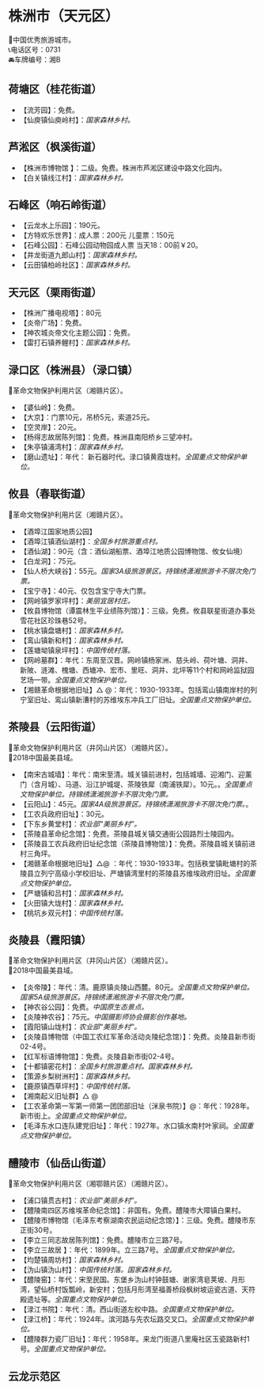 # 株洲市（天元区）  
🏅中国优秀旅游城市。   
📞电话区号：0731  
🚘车牌编号：湘B  

## 荷塘区（桂花街道）  
* 【流芳园】：免费。   
* 【仙庾镇仙庾岭村】：*国家森林乡村。*  

## 芦淞区（枫溪街道）  
* 【株洲市博物馆 】：二级。免费。株洲市芦淞区建设中路文化园内。   
* 【白关镇线江村】：*国家森林乡村。*  

## 石峰区（响石岭街道）  
* 【云龙水上乐园】：190元。   
* 【方特欢乐世界】：成人票：200元 儿童票：150元  
* 【石峰公园】：石峰公园动物园成人票 当天18：00前￥20。   
* 【井龙街道九郎山村】：*国家森林乡村。*  
* 【云田镇柏岭社区】：*国家森林乡村。*  

## 天元区（栗雨街道）  
* 【株洲广播电视塔】：80元  
* 【炎帝广场】：免费。   
* 【神农城炎帝文化主题公园】：免费。   
* 【雷打石镇养鲤村】：*国家森林乡村。*  

## 渌口区（株洲县）（渌口镇）  
🚩革命文物保护利用片区（湘赣片区）。   
* 【婆仙岭】：免费。   
* 【大京】：门票10元，吊桥5元，索道25元。   
* 【空灵岸】：20元。   
* 【杨得志故居陈列馆】：免费。株洲县南阳桥乡三望冲村。   
* 【朱亭镇浦湾村】：*国家森林乡村。*  
* 【磨山遗址】：年代： 新石器时代。渌口镇黄霞垅村。*全国重点文物保护单位。*    

## 攸县（春联街道）  
🚩革命文物保护利用片区（湘赣片区）。   
* 【酒埠江国家地质公园】  
* 【酒埠江镇酒仙湖村】：*全国乡村旅游重点村。*  
* 【酒仙湖】：90元（含：酒仙湖船票、酒埠江地质公园博物馆、攸女仙境）  
* 【白龙洞】：75元。   
* 【仙人桥大峡谷】：55元。*国家3A级旅游景区。持锦绣潇湘旅游卡不限次免门票。*  
* 【宝宁寺】：40元、仅包含宝宁寺大门票。   
* 【网岭镇罗家坪村】：*美丽宜居村庄。*  
* 【攸县博物馆（谭震林生平业绩陈列馆）】：三级。免费。攸县联星街道办事处雪花社区珍珠巷52号。   
* 【桃水镇盘塘村】：*国家森林乡村。*  
* 【鸾山镇新和村】：*国家森林乡村。*  
* 【莲塘坳镇泉坪村】：*中国传统村落。*  
* 【网岭墓群】：年代：东周至汉晋。网岭镇杨家洲、慈头岭、荷叶塘、洞井、新陂、涟滩、槐塘、西塘冲、宏市、里旺、洞井、北坪等11个村和网岭监狱园艺场一带。*全国重点文物保护单位。*   
* 【湘赣革命根据地旧址】△ @：年代：1930-1933年。包括鸾山镇南岸村的列宁室旧址、鸾山镇新漕村的苏维埃东冲兵工厂旧址。*全国重点文物保护单位。*   

## 茶陵县（云阳街道）  
🚩革命文物保护利用片区（井冈山片区）（湘赣片区）。   
🏅2018中国最美县域。   
* 【南宋古城墙】：年代：南宋至清。城关镇前进村，包括城墙、迎湘门、迎薰门（含月城）、马道、沿江护城堤、茶陵铁犀（南浦铁犀）。10元。。*全国重点文物保护单位。持锦绣潇湘旅游卡不限次免门票。*  
* 【云阳山】：45元。*国家4A级旅游景区。持锦绣潇湘旅游卡不限次免门票。*。   
* 【工农兵政府旧址】：30元。   
* 【下东乡黄堂村】：*农业部“美丽乡村”。*  
* 【茶陵县革命纪念馆】：免费。茶陵县城关镇交通街公园路烈士陵园内。   
* 【茶陵县工农兵政府旧址纪念馆（茶陵县博物馆）】：免费。茶陵县城关镇前进村三角坪。   
* 【湘赣革命根据地旧址】△@ ：年代：1930-1933年。包括秩堂镇毗塘村的茶陵县立列宁高级小学校旧址、严塘镇湾里村的茶陵县苏维埃政府旧址。*全国重点文物保护单位。*  
* 【严塘镇和吕村】：*国家森林乡村。*  
* 【火田镇大垅村】：*国家森林乡村。*  
* 【桃坑乡双元村】：*中国传统村落。*  

## 炎陵县（霞阳镇）  
🚩革命文物保护利用片区（井冈山片区）（湘赣片区）。   
🏅2018中国最美县域。   
* 【炎帝陵】：年代：清。鹿原镇炎陵山西麓。80元。*全国重点文物保护单位。国家5A级旅游景区。持锦绣潇湘旅游卡不限次免门票。*  
* 【神农谷公园】：免费。*中国原生态景点。*  
* 【炎陵神农谷】：75元。*中国摄影师协会摄影创作基地。*  
* 【霞阳镇山垅村】：*农业部“美丽乡村”。*  
* 【炎陵县博物馆（中国工农红军革命活动炎陵纪念馆）】：免费。炎陵县新市街02-4号。   
* 【红军标语博物馆】：免费。炎陵县新市街02-4号。   
* 【十都镇密花村】：*全国乡村旅游重点村。国家森林乡村。*  
* 【策源乡梨树洲村】：*国家森林乡村。*  
* 【鹿原镇西草坪村】：*中国传统村落。*  
* 【湘南起义旧址群】△ @ 
* 【工农革命第一军第一师第一团团部旧址（洣泉书院）】@：年代：1928年。新市街上。*全国重点文物保护单位。*  
* 【毛泽东水口连队建党旧址】：年代：1927年。水口镇水南村叶家祠。*全国重点文物保护单位。*  

## 醴陵市（仙岳山街道）  
🚩革命文物保护利用片区（湘鄂赣片区）（湘赣片区）。   
* 【浦口镇贯古村】：*农业部“美丽乡村”。*  
* 【醴陵南四区苏维埃革命纪念馆】：非国有。免费。醴陵市大障镇白果村。   
* 【醴陵市博物馆（毛泽东考察湖南农民运动纪念馆）】：三级。免费。醴陵市东正街30号。   
* 【李立三同志故居陈列馆】：免费。醴陵市立三路7号。   
* 【李立三故居 】：年代：1899年。立三路7号。*全国重点文物保护单位。*   
* 【均楚镇周坊村】：*国家森林乡村。*  
* 【沩山镇沩山村】：*中国传统村落。国家森林乡村。*    
* 【醴陵窑】：年代：宋至民国。东堡乡沩山村钟鼓塘、谢家湾皂荚坡、月形湾，望仙桥村饭瓢岭，新安村；包括月形湾至福善桥段枫树坡运瓷古道、天符殿遗址等。*全国重点文物保护单位。*    
* 【渌江书院】：年代：清。西山街道左权中路。*全国重点文物保护单位。*   
* 【渌江桥】：年代：1924年。滨河路与先农坛路交叉口。*全国重点文物保护单位。*   
* 【醴陵群力瓷厂旧址】：年代：1958年。来龙门街道八里庵社区玉瓷路新村1号。*全国重点文物保护单位。*     
  
## 云龙示范区  